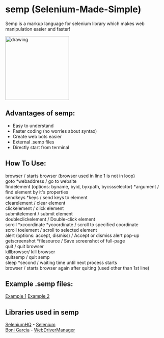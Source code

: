 # semp (Selenium-Made-Simple)
Semp is a markup language for selenium library which makes web manipulation easier and faster!

<img src="https://user-images.githubusercontent.com/73137174/192388381-40cc3879-b6bf-4954-b153-7e2c85e6b222.png" alt="drawing" width="200"/>

## Advantages of semp:
- Easy to understand
- Faster coding (no worries about syntax)
- Create web bots easier
- External .semp files
- Directly start from terminal

## How To Use:
browser / starts browser (browser used in line 1 is not in loop) \
goto *webaddress / go to website \
findelement (options: byname, byid, byxpath, bycssselector) *argument / find element by it's properties \
sendkeys *keys / send keys to element\
clearelement / clear element \
clickelement / click element \
submitelement / submit element \
doubleclickelement / Double-click element \
scroll *xcoordinate *ycoordinate / scroll to specified coordinate \
scroll toelement / scroll to selected element \
alert (options: accept, dismiss) / Accept or dismiss alert pop-up \
getscreenshot *filesource / Save screenshot of full-page \
quit / quit browser \
killbrowser/ kill browser \
quitsemp / quit semp \
sleep *second / waiting time until next process starts \
browser / starts browser again after quiting (used other than 1st line)

## Example .semp files:
[Example 1](https://github.com/dogumer/semp/blob/main/examples/example1.semp)
[Example 2](https://github.com/dogumer/semp/blob/main/examples/example2.semp)

## Libraries used in semp
[SeleniumHQ](https://github.com/SeleniumHQ) - [Selenium](https://github.com/SeleniumHQ/selenium) \
[Boni Garcia](https://github.com/bonigarcia/) - [WebDriverManager](https://github.com/bonigarcia/webdrivermanager)
